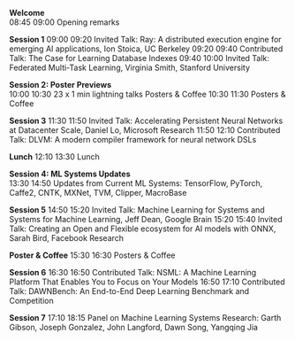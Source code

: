 **Welcome**  
08:45     09:00        Opening remarks

**Session 1**
09:00     09:20       Invited Talk: Ray: A distributed execution engine for emerging AI applications, Ion Stoica, UC Berkeley
09:20     09:40       Contributed Talk:  The Case for Learning Database Indexes
09:40     10:00       Invited Talk: Federated Multi-Task Learning, Virginia Smith, Stanford University


**Session 2: Poster Previews**  
10:00     10:30       23 x 1 min lightning talks
Posters & Coffee
10:30     11:30       Posters & Coffee


**Session 3**
11:30     11:50       Invited Talk: Accelerating Persistent Neural Networks at Datacenter Scale,  Daniel Lo, Microsoft Research
11:50    12:10      Contributed Talk: DLVM: A modern compiler framework for neural network DSLs


**Lunch**
12:10     13:30       Lunch


**Session 4: ML Systems Updates**  
13:30     14:50       Updates from Current ML Systems: TensorFlow, PyTorch, Caffe2, CNTK, MXNet, TVM, Clipper, MacroBase


**Session 5**
14:50     15:20       Invited Talk:  Machine Learning for Systems and Systems for Machine Learning, Jeff Dean, Google Brain
15:20     15:40       Invited Talk:  Creating an Open and Flexible ecosystem for AI models with ONNX, Sarah Bird, Facebook Research


**Poster & Coffee**
15:30     16:30       Posters & Coffee


**Session 6**
16:30     16:50       Contributed Talk: NSML: A Machine Learning Platform That Enables You to Focus on Your Models
16:50     17:10       Contributed Talk: DAWNBench: An End-to-End Deep Learning Benchmark and Competition


**Session 7**
17:10     18:15       Panel on Machine Learning Systems Research: Garth Gibson, Joseph Gonzalez, John Langford, Dawn Song, Yangqing Jia
